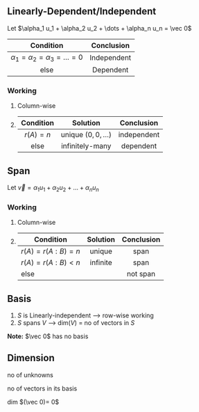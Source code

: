 ## Linearly-Dependent/Independent

Let $\alpha_1 u_1 + \alpha_2 u_2 + \dots + \alpha_n u_n = \vec 0$

|                  Condition                   | Conclusion  |
| :------------------------------------------: | :---------: |
| $\alpha_1 = \alpha_2 = \alpha_3 = \dots = 0$ | Independent |
|                     else                     |  Dependent  |

### Working

1. Column-wise

2. | Condition  |        Solution        | Conclusion  |
   | :--------: | :--------------------: | :---------: |
   | $r(A) = n$ | unique $(0, 0, \dots)$ | independent |
   |    else    |    infinitely-many     |  dependent  |

## Span

Let $\vec v = \alpha_1 u_1 + \alpha_2 u_2 + \dots + \alpha_n u_n$

### Working

1. Column-wise
2. | Condition           | Solution | Conclusion |
   | ------------------- | :------: | :--------: |
   | $r(A) = r(A:B) = n$ |  unique  |    span    |
   | $r(A) = r(A:B) < n$ | infinite |    span    |
   | else                |          |  not span  |

## Basis

1. $S$ is Linearly-independent –> row-wise working
2. $S$ spans $V$ –> dim($V$) = no of vectors in $S$

**Note:** $\vec 0$ has no basis

## Dimension

no of unknowns

no of vectors in its basis

dim $(\vec 0)= 0$